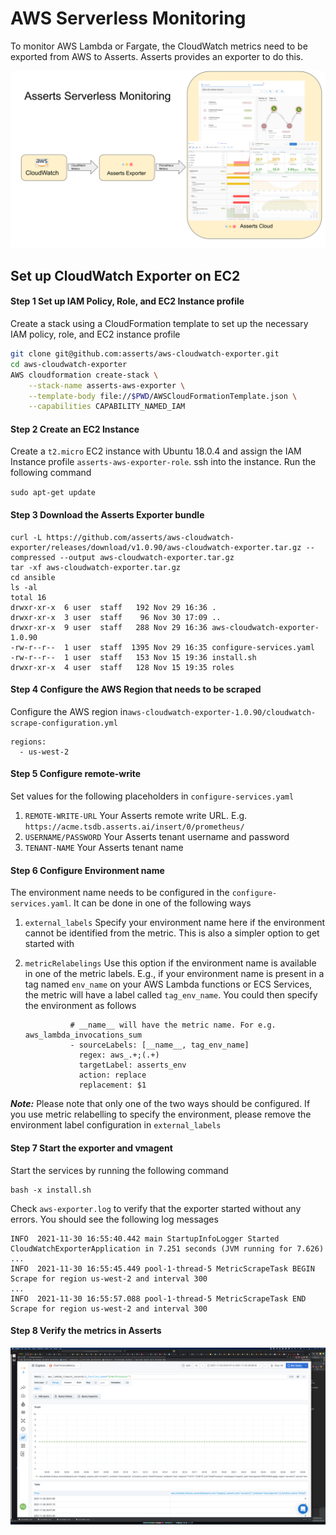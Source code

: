 # AWS Serverless Monitoring

To monitor AWS Lambda or Fargate, the CloudWatch metrics need to be exported from AWS to Asserts. Asserts provides an exporter to do this.&#x20;

![Export AWS CloudWatch Metrics to Asserts](<../.gitbook/assets/Screenshot 2021-12-01 at 2.49.36 PM (2).png>)

## Set up CloudWatch Exporter on EC2

#### Step 1 Set up IAM Policy, Role, and EC2 Instance profile

Create a stack using a CloudFormation template to set up the necessary IAM policy, role, and EC2 instance profile

```bash
git clone git@github.com:asserts/aws-cloudwatch-exporter.git
cd aws-cloudwatch-exporter
AWS cloudformation create-stack \
    --stack-name asserts-aws-exporter \
    --template-body file://$PWD/AWSCloudFormationTemplate.json \
    --capabilities CAPABILITY_NAMED_IAM
```

#### Step 2 Create an EC2 Instance

Create a `t2.micro` EC2 instance with Ubuntu 18.0.4 and assign the IAM Instance profile `asserts-aws-exporter-role`. ssh into the instance. Run the following command

`sudo apt-get update`

#### Step 3 Download the Asserts Exporter bundle

```
curl -L https://github.com/asserts/aws-cloudwatch-exporter/releases/download/v1.0.90/aws-cloudwatch-exporter.tar.gz --compressed --output aws-cloudwatch-exporter.tar.gz
tar -xf aws-cloudwatch-exporter.tar.gz
cd ansible
ls -al
total 16
drwxr-xr-x  6 user  staff   192 Nov 29 16:36 .
drwxr-xr-x  3 user  staff    96 Nov 30 17:09 ..
drwxr-xr-x  9 user  staff   288 Nov 29 16:36 aws-cloudwatch-exporter-1.0.90
-rw-r--r--  1 user  staff  1395 Nov 29 16:35 configure-services.yaml
-rw-r--r--  1 user  staff   153 Nov 15 19:36 install.sh
drwxr-xr-x  4 user  staff   128 Nov 15 19:35 roles
```

#### Step 4 Configure the AWS Region that needs to be scraped

Configure the AWS region in`aws-cloudwatch-exporter-1.0.90/cloudwatch-scrape-configuration.yml`

```
regions:
  - us-west-2
```

#### Step 5 Configure remote-write

Set values for the following placeholders in `configure-services.yaml`

1. `REMOTE-WRITE-URL` Your Asserts remote write URL. E.g. `https://acme.tsdb.asserts.ai/insert/0/prometheus/`
2. `USERNAME/PASSWORD` Your Asserts tenant username and password
3. `TENANT-NAME` Your Asserts tenant name

#### Step 6 Configure Environment name

The environment name needs to be configured in the `configure-services.yaml`. It can be done in one of the following ways

1. `external_labels` Specify your environment name here if the environment cannot be identified from the metric. This is also a simpler option to get started with
2.  `metricRelabelings` Use this option if the environment name is available in one of the metric labels. E.g., if your environment name is present in a tag named `env_name` on your AWS Lambda functions or ECS Services, the metric will have a label called `tag_env_name`. You could then specify the environment as follows&#x20;

    ```
              # __name__ will have the metric name. For e.g. aws_lambda_invocations_sum
              - sourceLabels: [__name__, tag_env_name]
                regex: aws_.+;(.+)
                targetLabel: asserts_env
                action: replace
                replacement: $1 
    ```

_**Note:**_ Please note that only one of the two ways should be configured. If you use metric relabelling to specify the environment, please remove the environment label configuration in `external_labels`

#### Step 7 Start the exporter and vmagent

Start the services by running the following command

```
bash -x install.sh
```

Check `aws-exporter.log` to verify that the exporter started without any errors. You should see the following log messages

```
INFO  2021-11-30 16:55:40.442 main StartupInfoLogger Started CloudWatchExporterApplication in 7.251 seconds (JVM running for 7.626)
...
INFO  2021-11-30 16:55:45.449 pool-1-thread-5 MetricScrapeTask BEGIN Scrape for region us-west-2 and interval 300
...
INFO  2021-11-30 16:55:57.088 pool-1-thread-5 MetricScrapeTask END Scrape for region us-west-2 and interval 300
```

#### Step 8 Verify the metrics in Asserts

![AWS Lambda Metric in Asserts](<../.gitbook/assets/Screenshot 2021-12-01 at 4.26.51 PM.png>)
